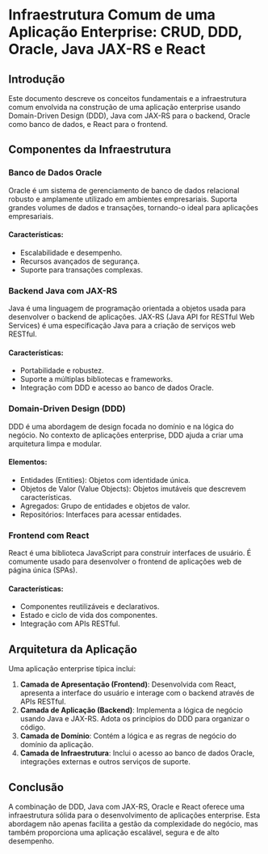 
# Infraestrutura Comum de uma Aplicação Enterprise: CRUD, DDD, Oracle, Java JAX-RS e React

## Introdução

Este documento descreve os conceitos fundamentais e a infraestrutura comum envolvida na construção de uma aplicação enterprise usando Domain-Driven Design (DDD), Java com JAX-RS para o backend, Oracle como banco de dados, e React para o frontend.

## Componentes da Infraestrutura

### Banco de Dados Oracle

Oracle é um sistema de gerenciamento de banco de dados relacional robusto e amplamente utilizado em ambientes empresariais. Suporta grandes volumes de dados e transações, tornando-o ideal para aplicações empresariais.

#### Características:

- Escalabilidade e desempenho.
- Recursos avançados de segurança.
- Suporte para transações complexas.

### Backend Java com JAX-RS

Java é uma linguagem de programação orientada a objetos usada para desenvolver o backend de aplicações. JAX-RS (Java API for RESTful Web Services) é uma especificação Java para a criação de serviços web RESTful.

#### Características:

- Portabilidade e robustez.
- Suporte a múltiplas bibliotecas e frameworks.
- Integração com DDD e acesso ao banco de dados Oracle.

### Domain-Driven Design (DDD)

DDD é uma abordagem de design focada no domínio e na lógica do negócio. No contexto de aplicações enterprise, DDD ajuda a criar uma arquitetura limpa e modular.

#### Elementos:

- Entidades (Entities): Objetos com identidade única.
- Objetos de Valor (Value Objects): Objetos imutáveis que descrevem características.
- Agregados: Grupo de entidades e objetos de valor.
- Repositórios: Interfaces para acessar entidades.

### Frontend com React

React é uma biblioteca JavaScript para construir interfaces de usuário. É comumente usado para desenvolver o frontend de aplicações web de página única (SPAs).

#### Características:

- Componentes reutilizáveis e declarativos.
- Estado e ciclo de vida dos componentes.
- Integração com APIs RESTful.

## Arquitetura da Aplicação

Uma aplicação enterprise típica inclui:

1. **Camada de Apresentação (Frontend)**: Desenvolvida com React, apresenta a interface do usuário e interage com o backend através de APIs RESTful.
2. **Camada de Aplicação (Backend)**: Implementa a lógica de negócio usando Java e JAX-RS. Adota os princípios do DDD para organizar o código.
3. **Camada de Domínio**: Contém a lógica e as regras de negócio do domínio da aplicação.
4. **Camada de Infraestrutura**: Inclui o acesso ao banco de dados Oracle, integrações externas e outros serviços de suporte.

## Conclusão

A combinação de DDD, Java com JAX-RS, Oracle e React oferece uma infraestrutura sólida para o desenvolvimento de aplicações enterprise. Esta abordagem não apenas facilita a gestão da complexidade do negócio, mas também proporciona uma aplicação escalável, segura e de alto desempenho.
